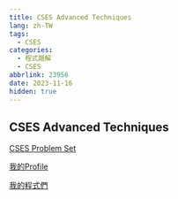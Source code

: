 ```yaml
---
title: CSES Advanced Techniques
lang: zh-TW
tags:
  - CSES
categories:
  - 程式題解
  - CSES
abbrlink: 23956
date: 2023-11-16
hidden: true
---
```


## CSES Advanced Techniques

<!--more-->

[CSES Problem Set](https://cses.fi/problemset/)  

[我的Profile](https://cses.fi/user/203349)

[我的程式們](https://github.com/moon-jam/CSES)
